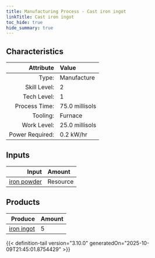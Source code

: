 ```yaml
---
title: Manufacturing Process - Cast iron ingot
linkTitle: Cast iron ingot
toc_hide: true
hide_summary: true
---
```

<!-- This is generated by the MarsSim HelpGenertor, do not edit. -->


## Characteristics

| Attribute      | Value |
|--------:|:------|
|Type:|Manufacture|
|Skill Level:|2|
|Tech Level:|1|
|Process Time:|75.0 millisols|
|Tooling:|Furnace|
|Work Level:|25.0 millisols|
|Power Required:|0.2 kW/hr|

## Inputs

| Input      | Amount |
|--------:|:------|
|[iron powder](/docs/definitions/resource/iron-powder)|Resource|35.0 kg|

## Products


| Produce      | Amount |
|--------:|:------|
|[iron ingot](/docs/definitions/part/iron-ingot)|5|



{{< definition-tail version="3.10.0" generatedOn="2025-10-09T21:45:01.8754429" >}}



